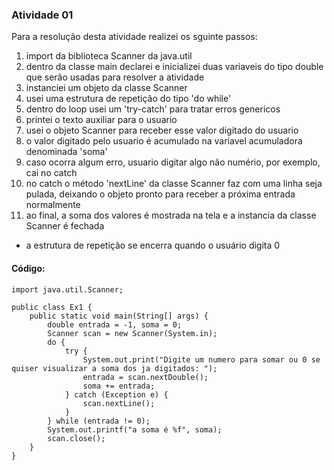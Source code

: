 ### Atividade 01
Para a resolução desta atividade realizei os sguinte passos:
1. import da biblioteca Scanner da java.util
2. dentro da classe main declarei e inicializei duas variaveis do tipo double que serão usadas para resolver a atividade
3. instanciei um objeto da classe Scanner
4. usei uma estrutura de repetição do tipo 'do while'
5. dentro do loop usei um 'try-catch' para tratar erros genericos
6. printei o texto auxiliar para o usuario
7. usei o objeto Scanner para receber esse valor digitado do usuario
8. o valor digitado pelo usuario é acumulado na variavel acumuladora denominada 'soma'
9. caso ocorra algum erro, usuario digitar algo não numério, por exemplo, cai no catch
10. no catch o método 'nextLine' da classe Scanner faz com uma linha seja pulada, deixando o objeto pronto para receber a próxima entrada normalmente
11. ao final, a soma dos valores é mostrada na tela e a instancia da classe Scanner é fechada
* a estrutura de repetição se encerra quando o usuário digita 0

#### Código:
```
import java.util.Scanner;

public class Ex1 {
    public static void main(String[] args) {
        double entrada = -1, soma = 0;
        Scanner scan = new Scanner(System.in);
        do {
            try {
                System.out.print("Digite um numero para somar ou 0 se quiser visualizar a soma dos ja digitados: ");
                entrada = scan.nextDouble();
                soma += entrada;
            } catch (Exception e) {
                scan.nextLine();
            }
        } while (entrada != 0);
        System.out.printf("a soma é %f", soma);
        scan.close();
    }
}
```
